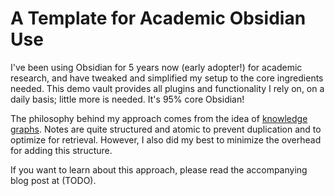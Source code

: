 # A Template for Academic Obsidian Use
I've been using Obsidian for 5 years now (early adopter!) for academic research, and have tweaked and simplified my setup to the core ingredients needed. This demo vault provides all plugins and functionality I rely on, on a daily basis; little more is needed. It's 95% core Obsidian!

The philosophy behind my approach comes from the idea of [knowledge graphs](https://en.wikipedia.org/wiki/Knowledge_graph). Notes are quite structured and atomic to prevent duplication and to optimize for retrieval. However, I also did my best to minimize the overhead for adding this structure. 

If you want to learn about this approach, please read the accompanying blog post at (TODO).